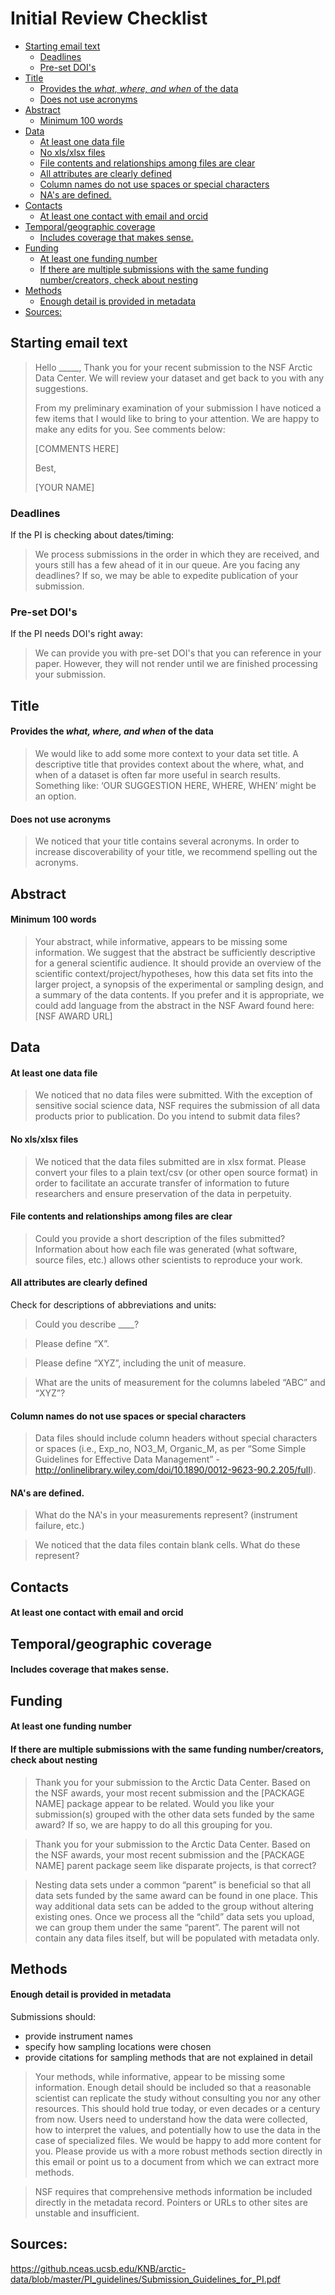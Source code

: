 Initial Review Checklist
================

-   [Starting email text](#starting-email-text)
    -   [Deadlines](#deadlines)
    -   [Pre-set DOI's](#pre-set-dois)
-   [Title](#title)
    -   [Provides the *what, where, and when* of the data](#provides-the-what-where-and-when-of-the-data)
    -   [Does not use acronyms](#does-not-use-acronyms)
-   [Abstract](#abstract)
    -   [Minimum 100 words](#minimum-100-words)
-   [Data](#data)
    -   [At least one data file](#at-least-one-data-file)
    -   [No xls/xlsx files](#no-xlsxlsx-files)
    -   [File contents and relationships among files are clear](#file-contents-and-relationships-among-files-are-clear)
    -   [All attributes are clearly defined](#all-attributes-are-clearly-defined)
    -   [Column names do not use spaces or special characters](#column-names-do-not-use-spaces-or-special-characters)
    -   [NA's are defined.](#nas-are-defined.)
-   [Contacts](#contacts)
    -   [At least one contact with email and orcid](#at-least-one-contact-with-email-and-orcid)
-   [Temporal/geographic coverage](#temporalgeographic-coverage)
    -   [Includes coverage that makes sense.](#includes-coverage-that-makes-sense.)
-   [Funding](#funding)
    -   [At least one funding number](#at-least-one-funding-number)
    -   [If there are multiple submissions with the same funding number/creators, check about nesting](#if-there-are-multiple-submissions-with-the-same-funding-numbercreators-check-about-nesting)
-   [Methods](#methods)
    -   [Enough detail is provided in metadata](#enough-detail-is-provided-in-metadata)
-   [Sources:](#sources)

Starting email text
-------------------

> Hello \_\_\_\_\_, Thank you for your recent submission to the NSF Arctic Data Center. We will review your dataset and get back to you with any suggestions.
>
> From my preliminary examination of your submission I have noticed a few items that I would like to bring to your attention. We are happy to make any edits for you. See comments below:
>
> \[COMMENTS HERE\]
>
> Best,
>
> \[YOUR NAME\]

### Deadlines

If the PI is checking about dates/timing:

> We process submissions in the order in which they are received, and yours still has a few ahead of it in our queue. Are you facing any deadlines? If so, we may be able to expedite publication of your submission.

### Pre-set DOI's

If the PI needs DOI's right away:

> We can provide you with pre-set DOI's that you can reference in your paper. However, they will not render until we are finished processing your submission.

Title
-----

#### Provides the *what, where, and when* of the data

> We would like to add some more context to your data set title. A descriptive title that provides context about the where, what, and when of a dataset is often far more useful in search results. Something like: ‘OUR SUGGESTION HERE, WHERE, WHEN’ might be an option.

#### Does not use acronyms

> We noticed that your title contains several acronyms. In order to increase discoverability of your title, we recommend spelling out the acronyms.

Abstract
--------

#### Minimum 100 words

> Your abstract, while informative, appears to be missing some information. We suggest that the abstract be sufficiently descriptive for a general scientific audience. It should provide an overview of the scientific context/project/hypotheses, how this data set fits into the larger project, a synopsis of the experimental or sampling design, and a summary of the data contents. If you prefer and it is appropriate, we could add language from the abstract in the NSF Award found here: \[NSF AWARD URL\]

Data
----

#### At least one data file

> We noticed that no data files were submitted. With the exception of sensitive social science data, NSF requires the submission of all data products prior to publication. Do you intend to submit data files?

#### No xls/xlsx files

> We noticed that the data files submitted are in xlsx format. Please convert your files to a plain text/csv (or other open source format) in order to facilitate an accurate transfer of information to future researchers and ensure preservation of the data in perpetuity.

#### File contents and relationships among files are clear

> Could you provide a short description of the files submitted? Information about how each file was generated (what software, source files, etc.) allows other scientists to reproduce your work.

#### All attributes are clearly defined

Check for descriptions of abbreviations and units:

> Could you describe \_\_\_\_?

> Please define “X”.

> Please define “XYZ”, including the unit of measure.

> What are the units of measurement for the columns labeled “ABC” and “XYZ”?

#### Column names do not use spaces or special characters

> Data files should include column headers without special characters or spaces (i.e., Exp\_no, NO3\_M, Organic\_M, as per “Some Simple Guidelines for Effective Data Management” - <http://onlinelibrary.wiley.com/doi/10.1890/0012-9623-90.2.205/full>).

#### NA's are defined.

> What do the NA's in your measurements represent? (instrument failure, etc.)

> We noticed that the data files contain blank cells. What do these represent?

Contacts
--------

#### At least one contact with email and orcid

Temporal/geographic coverage
----------------------------

#### Includes coverage that makes sense.

Funding
-------

#### At least one funding number

#### If there are multiple submissions with the same funding number/creators, check about nesting

> Thank you for your submission to the Arctic Data Center. Based on the NSF awards, your most recent submission and the \[PACKAGE NAME\] package appear to be related. Would you like your submission(s) grouped with the other data sets funded by the same award? If so, we are happy to do all this grouping for you.

> Thank you for your submission to the Arctic Data Center. Based on the NSF awards, your most recent submission and the \[PACKAGE NAME\] parent package seem like disparate projects, is that correct?

> Nesting data sets under a common “parent” is beneficial so that all data sets funded by the same award can be found in one place. This way additional data sets can be added to the group without altering existing ones. Once we process all the “child” data sets you upload, we can group them under the same “parent”. The parent will not contain any data files itself, but will be populated with metadata only.

Methods
-------

#### Enough detail is provided in metadata

Submissions should:

-   provide instrument names
-   specify how sampling locations were chosen
-   provide citations for sampling methods that are not explained in detail

> Your methods, while informative, appear to be missing some information. Enough detail should be included so that a reasonable scientist can replicate the study without consulting you nor any other resources. This should hold true today, or even decades or a century from now. Users need to understand how the data were collected, how to interpret the values, and potentially how to use the data in the case of specialized files. We would be happy to add more content for you. Please provide us with a more robust methods section directly in this email or point us to a document from which we can extract more methods.

> NSF requires that comprehensive methods information be included directly in the metadata record. Pointers or URLs to other sites are unstable and insufficient.

Sources:
--------

<https://github.nceas.ucsb.edu/KNB/arctic-data/blob/master/PI_guidelines/Submission_Guidelines_for_PI.pdf>
